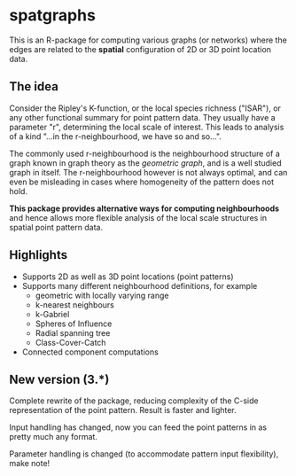 # spatgraphs
This is an R-package for computing various graphs (or networks) where the edges are related to the **spatial** configuration of 2D or 3D point location data. 

## The idea

Consider the Ripley's K-function, or the local species richness ("ISAR"), or any other functional summary for point pattern data. They usually have a parameter "r", determining the local scale of interest. This leads to analysis of a kind "...in the r-neighbourhood, we have so and so...".

The commonly used r-neighbourhood is the neighbourhood structure of a graph known in graph theory as the *geometric graph*, and is a well studied graph in itself. The r-neighbourhood however is not always optimal, and can even be misleading in cases where homogeneity of the pattern does not hold.

**This package provides alternative ways for computing neighbourhoods** and hence allows more flexible analysis of the local scale structures in spatial point pattern data. 

## Highlights

* Supports 2D as well as 3D point locations (point patterns)
* Supports many different neighbourhood definitions, for example
  - geometric with locally varying range
  - k-nearest neighbours
  - k-Gabriel
  - Spheres of Influence
  - Radial spanning tree
  - Class-Cover-Catch
* Connected component computations

## New version (3.*)

Complete rewrite of the package, reducing complexity of the C-side representation of the point pattern. Result is faster and lighter. 

Input handling has changed, now you can feed the point patterns in as pretty much any format.

Parameter handling is changed (to accommodate pattern input flexibility), make note!

